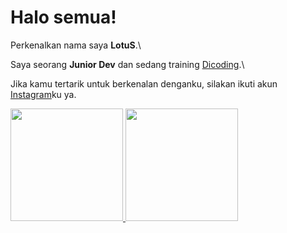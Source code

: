 # Halo semua! 

Perkenalkan nama saya **LotuS**.\

Saya seorang **Junior Dev** dan sedang training [Dicoding](https://www.dicoding.com/).\

Jika kamu tertarik untuk berkenalan denganku, silakan ikuti akun [Instagram](@reykocak)ku ya.

<p align="left">
<a href="https://github.com/LotuS16">
  <img height="180em" src="https://github-readme-stats-eight-theta.vercel.app/api?username=gilangadhan&show_icons=true&theme=algolia&include_all_commits=true&count_private=true"/>
  <img height="180em" src="https://github-readme-stats-eight-theta.vercel.app/api/top-langs/?username=gilangadhan&layout=compact&langs_count=8&theme=algolia"/>
</a>
</p>
